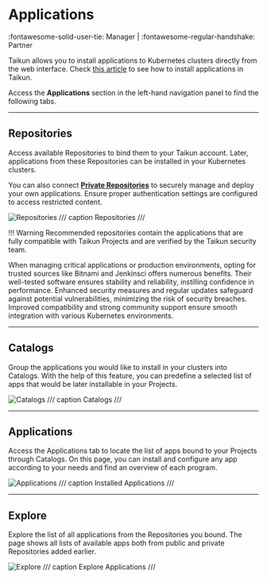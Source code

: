 # **Applications**
:fontawesome-solid-user-tie: Manager | :fontawesome-regular-handshake: Partner

Taikun allows you to install applications to Kubernetes clusters directly from the web interface. Check [this article](https://docs.taikun.cloud/CloudWorks/Managing_your_Projects/Installing_Applications/) to see how to install applications in Taikun.

Access the **Applications** section in the left-hand navigation panel to find the following tabs.

---

## **Repositories**

Access available Repositories to bind them to your Taikun account. Later, applications from these Repositories can be installed in your Kubernetes clusters.

You can also connect [**Private Repositories**](https://docs.taikun.cloud/CloudWorks/Managing_your_Projects/Installing_Applications/#private-repositories) to securely manage and deploy your own applications. Ensure proper authentication settings are configured to access restricted content.

![Repositories](https://rgw.cloudpoint.tcpro.cz/swift/v1/KEY_0efe203c42c0402f9402a570302dc066/new-docs/navigating-taikun/Applications/repo.webp)
/// caption 
Repositories
///

!!! Warning
	 Recommended repositories contain the applications that are fully compatible with Taikun Projects and are verified by the Taikun security team.

When managing critical applications or production environments, opting for trusted sources like Bitnami and Jenkinsci offers numerous benefits. Their well-tested software ensures stability and reliability, instilling confidence in performance. Enhanced security measures and regular updates safeguard against potential vulnerabilities, minimizing the risk of security breaches. Improved compatibility and strong community support ensure smooth integration with various Kubernetes environments.

---

## **Catalogs**

Group the applications you would like to install in your clusters into Catalogs. With the help of this feature, you can predefine a selected list of apps that would be later installable in your Projects.

![Catalogs](https://rgw.cloudpoint.tcpro.cz/swift/v1/KEY_0efe203c42c0402f9402a570302dc066/new-docs/navigating-taikun/Applications/catalogs.webp)
/// caption
Catalogs
///

---

## **Applications**

Access the Applications tab to locate the list of apps bound to your Projects through Catalogs. On this page, you can install and configure any app according to your needs and find an overview of each program.

![Applications](https://rgw.cloudpoint.tcpro.cz/swift/v1/KEY_0efe203c42c0402f9402a570302dc066/new-docs/navigating-taikun/Applications/installed_app.webp)
/// caption
Installed Applications
///

---

## **Explore**

Explore the list of all applications from the Repositories you bound. The page shows all lists of available apps both from public and private Repositories added earlier.

![Explore](https://rgw.cloudpoint.tcpro.cz/swift/v1/KEY_0efe203c42c0402f9402a570302dc066/new-docs/navigating-taikun/Applications/explore_app.webp)
/// caption
Explore Applications
///
